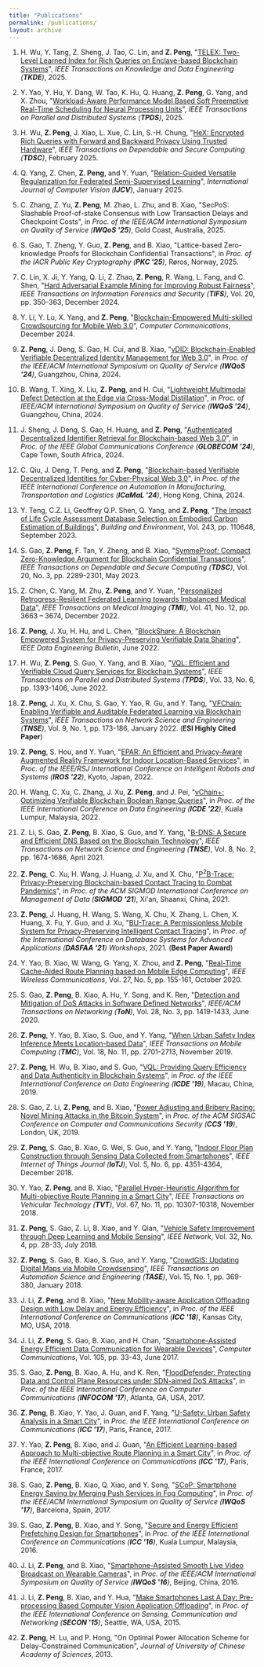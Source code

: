 ```yaml
---
title: "Publications"
permalink: /publications/
layout: archive
---
```


1. H. Wu, Y. Tang, Z. Sheng, J. Tao, C. Lin, and **Z. Peng**, "[TELEX: Two-Level Learned Index for Rich Queries on Enclave-based Blockchain Systems](https://ieeexplore.ieee.org/document/10979200)", _IEEE Transactions on Knowledge and Data Engineering (**TKDE**)_, 2025.

1. Y. Yao, Y. Hu, Y. Dang, W. Tao, K. Hu, Q. Huang, **Z. Peng**, G. Yang, and X. Zhou, "[Workload-Aware Performance Model Based Soft Preemptive Real-Time Scheduling for Neural Processing Units](https://ieeexplore.ieee.org/document/10942549)", _IEEE Transactions on Parallel and Distributed Systems (**TPDS**)_, 2025.

1. H. Wu, **Z. Peng**, J. Xiao, L. Xue, C. Lin, S.-H. Chung, "[HeX: Encrypted Rich Queries with Forward and Backward Privacy Using Trusted Hardware](https://ieeexplore.ieee.org/document/10882945)", _IEEE Transactions on Dependable and Secure Computing (**TDSC**)_, February 2025. 

1. Q. Yang, Z. Chen, **Z. Peng**, and Y. Yuan, "[Relation-Guided Versatile Regularization for Federated Semi-Supervised Learning](https://link.springer.com/article/10.1007/s11263-024-02330-1)", _International Journal of Computer Vision (**IJCV**)_, January 2025.

1. C. Zhang, Z. Yu, **Z. Peng**, M. Zhao, L. Zhu, and B. Xiao, "SecPoS: Slashable Proof-of-stake Consensus with Low Transaction Delays and Checkpoint Costs", in _Proc. of the IEEE/ACM International Symposium on Quality of Service (**IWQoS '25**)_, Gold Coast, Australia, 2025.

1. S. Gao, T. Zheng, Y. Guo, **Z. Peng**, and B. Xiao, "Lattice-based Zero-knowledge Proofs for Blockchain Confidential Transactions", in _Proc. of the IACR Public Key Cryptography (**PKC '25**)_, Røros, Norway, 2025.

1. C. Lin, X. Ji, Y. Yang, Q. Li, Z. Zhao, **Z. Peng**, R. Wang, L. Fang, and C. Shen, "[Hard Adversarial Example Mining for Improving Robust Fairness](https://ieeexplore.ieee.org/document/10795188)", _IEEE Transactions on Information Forensics and Security (**TIFS**)_, Vol. 20, pp. 350-363, December 2024.

1. Y. Li, Y. Lu, X. Yang, and **Z. Peng**, "[Blockchain-Empowered Multi-skilled Crowdsourcing for Mobile Web 3.0](https://doi.org/10.1016/j.comcom.2024.108037)", _Computer Communications_, December 2024.

1. **Z. Peng**, J. Deng, S. Gao, H. Cui, and B. Xiao, "[vDID: Blockchain-Enabled Verifiable Decentralized Identity Management for Web 3.0](https://ieeexplore.ieee.org/abstract/document/10682610)", in _Proc. of the IEEE/ACM International Symposium on Quality of Service (**IWQoS '24**)_, Guangzhou, China, 2024.

1. B. Wang, T. Xing, X. Liu, **Z. Peng**, and H. Cui, "[Lightweight Multimodal Defect Detection at the Edge via Cross-Modal Distillation](https://ieeexplore.ieee.org/document/10682904)", in _Proc. of IEEE/ACM International Symposium on Quality of Service (**IWQoS '24**)_, Guangzhou, China, 2024.

1. J. Sheng, J. Deng, S. Gao, H. Huang, and **Z. Peng**, "[Authenticated Decentralized Identifier Retrieval for Blockchain-based Web 3.0](https://ieeexplore.ieee.org/document/10901129)", in _Proc. of the IEEE Global Communications Conference (**GLOBECOM '24**)_, Cape Town, South Africa, 2024.

1. C. Qiu, J. Deng, T. Peng, and **Z. Peng**, "[Blockchain-based Verifiable Decentralized Identities for Cyber-Physical Web 3.0](https://ieeexplore.ieee.org/document/10919784)", in _Proc. of the IEEE International Conference on Automation in Manufacturing, Transportation and Logistics (**ICaMaL '24**)_, Hong Kong, China, 2024.

1. Y. Teng, C.Z. Li, Geoffrey Q.P. Shen, Q. Yang, and **Z. Peng**, "[The Impact of Life Cycle Assessment Database Selection on Embodied Carbon Estimation of Buildings](https://www.sciencedirect.com/science/article/pii/S0360132323006753)", _Building and Environment_, Vol. 243, pp. 110648, September 2023.

1. S. Gao, **Z. Peng**, F. Tan, Y. Zheng, and B. Xiao, "[SymmeProof: Compact Zero-Knowledge Argument for Blockchain Confidential Transactions](https://ieeexplore.ieee.org/document/9786741)", _IEEE Transactions on Dependable and Secure Computing (**TDSC**)_, Vol. 20, No. 3, pp. 2289-2301, May 2023. 

1. Z. Chen, C. Yang, M. Zhu, **Z. Peng**, and Y. Yuan, "[Personalized Retrogress-Resilient Federated Learning towards Imbalanced Medical Data](https://ieeexplore.ieee.org/document/9832948)", _IEEE Transactions on Medical Imaging (**TMI**)_, Vol. 41, No. 12, pp. 3663 – 3674, December 2022.

1. **Z. Peng**, J. Xu, H. Hu, and L. Chen, "[BlockShare: A Blockchain Empowered System for Privacy-Preserving Verifiable Data Sharing](http://sites.computer.org/debull/A22june/p14.pdf)", _IEEE Data Engineering Bulletin_, June 2022.

1. H. Wu, **Z. Peng**, S. Guo, Y. Yang, and B. Xiao, "[VQL: Efficient and Verifiable Cloud Query Services for Blockchain Systems](https://ieeexplore.ieee.org/document/9541060)", _IEEE Transactions on Parallel and Distributed Systems (**TPDS**)_, Vol. 33, No. 6, pp. 1393-1406, June 2022.

1. **Z. Peng**, J. Xu, X. Chu, S. Gao, Y. Yao, R. Gu, and Y. Tang, "[VFChain: Enabling Verifiable and Auditable Federated Learning via Blockchain Systems](https://ieeexplore.ieee.org/document/9321132)", _IEEE Transactions on Network Science and Engineering (**TNSE**)_, Vol. 9, No. 1, pp. 173-186, January 2022. (**ESI Highly Cited Paper**)

1. **Z. Peng**, S. Hou, and Y. Yuan, "[EPAR: An Efficient and Privacy-Aware Augmented Reality Framework for Indoor Location-Based Services](https://ieeexplore.ieee.org/document/9981149)", in _Proc. of the IEEE/RSJ International Conference on Intelligent Robots and Systems (**IROS '22**)_, Kyoto, Japan, 2022.

1. H. Wang, C. Xu, C. Zhang, J. Xu, **Z. Peng**, and J. Pei, "[vChain+: Optimizing Verifiable Blockchain Boolean Range Queries](https://ieeexplore.ieee.org/document/9835165)", in _Proc. of the IEEE International Conference on Data Engineering (**ICDE '22**)_, Kuala Lumpur, Malaysia, 2022.

1. Z. Li, S. Gao, **Z. Peng**, B. Xiao, S. Guo, and Y. Yang, "[B-DNS: A Secure and Efficient DNS Based on the Blockchain Technology](https://ieeexplore.ieee.org/document/9387163)", _IEEE Transactions on Network Science and Engineering (**TNSE**)_, Vol. 8, No. 2, pp. 1674-1686, April 2021.

1. **Z. Peng**, C. Xu, H. Wang, J. Huang, J. Xu, and X. Chu, "[P<sup>2</sup>B-Trace: Privacy-Preserving Blockchain-based Contact Tracing to Combat Pandemics](https://dl.acm.org/doi/abs/10.1145/3448016.3459237)", in _Proc. of the ACM SIGMOD International Conference on Management of Data (**SIGMOD '21**)_, Xi'an, Shaanxi, China, 2021.

1. **Z. Peng**, J. Huang, H. Wang, S. Wang, X. Chu, X. Zhang, L. Chen, X. Huang, X. Fu, Y. Guo, and J. Xu, "[BU-Trace: A Permissionless Mobile System for Privacy-Preserving Intelligent Contact Tracing](https://link.springer.com/chapter/10.1007/978-3-030-73216-5_26)", in _Proc. of the International Conference on Database Systems for Advanced Applications (**DASFAA '21**) Workshops_, 2021. (**Best Paper Award**)

1. Y. Yao, B. Xiao, W. Wang, G. Yang, X. Zhou, and **Z. Peng**, "[Real-Time Cache-Aided Route Planning based on Mobile Edge Computing](https://ieeexplore.ieee.org/document/9183790)", _IEEE Wireless Communications_, Vol. 27, No. 5, pp. 155-161, October 2020.

1. S. Gao, **Z. Peng**, B. Xiao, A. Hu, Y. Song, and K. Ren, "[Detection and Mitigation of DoS Attacks in Software Defined Networks](https://ieeexplore.ieee.org/document/9068479)", _IEEE/ACM Transactions on Networking (**ToN**)_, Vol. 28, No. 3, pp. 1419-1433, June 2020. 

1. **Z. Peng**, Y. Yao, B. Xiao, S. Guo, and Y. Yang, "[When Urban Safety Index Inference Meets Location-based Data](https://ieeexplore.ieee.org/document/8526338)", _IEEE Transactions on Mobile Computing (**TMC**)_, Vol. 18, No. 11, pp. 2701-2713, November 2019. 

1. **Z. Peng**, H. Wu, B. Xiao, and S. Guo, "[VQL: Providing Query Efficiency and Data Authenticity in Blockchain Systems](https://ieeexplore.ieee.org/document/8750921)", in _Proc. of the IEEE International Conference on Data Engineering (**ICDE '19**)_, Macau, China, 2019.

1. S. Gao, Z. Li, **Z. Peng**, and B. Xiao, "[Power Adjusting and Bribery Racing: Novel Mining Attacks in the Bitcoin System](https://dl.acm.org/doi/10.1145/3319535.3354203)", in _Proc. of the ACM SIGSAC Conference on Computer and Communications Security (**CCS '19**)_, London, UK, 2019. 

1. **Z. Peng**, S. Gao, B. Xiao, G. Wei, S. Guo, and Y. Yang, "[Indoor Floor Plan Construction through Sensing Data Collected from Smartphones](https://ieeexplore.ieee.org/document/8428421)", _IEEE Internet of Things Journal (**IoTJ**)_, Vol. 5, No. 6, pp. 4351-4364, December 2018. 

1. Y. Yao, **Z. Peng**, and B. Xiao, "[Parallel Hyper-Heuristic Algorithm for Multi-objective Route Planning in a Smart City](https://ieeexplore.ieee.org/document/8456612)", _IEEE Transactions on Vehicular Technology (**TVT**)_, Vol. 67, No. 11, pp. 10307-10318, November 2018. 

1. **Z. Peng**, S. Gao, Z. Li, B. Xiao, and Y. Qian, "[Vehicle Safety Improvement through Deep Learning and Mobile Sensing](https://ieeexplore.ieee.org/document/8425297)", _IEEE Network_, Vol. 32, No. 4, pp. 28-33, July 2018. 

1. **Z. Peng**, S. Gao, B. Xiao, S. Guo, and Y. Yang, "[CrowdGIS: Updating Digital Maps via Mobile Crowdsensing](https://ieeexplore.ieee.org/document/8094940)", _IEEE Transactions on Automation Science and Engineering (**TASE**)_, Vol. 15, No. 1, pp. 369-380, January 2018. 

1. J. Li, **Z. Peng**, and B. Xiao, "[New Mobility-aware Application Offloading Design with Low Delay and Energy Efficiency](https://ieeexplore.ieee.org/document/8422390)", in _Proc. of the IEEE International Conference on Communications (**ICC '18**)_, Kansas City, MO, USA, 2018.

1. J. Li, **Z. Peng**, S. Gao, B. Xiao, and H. Chan, "[Smartphone-Assisted Energy Efficient Data Communication for Wearable Devices](https://www.sciencedirect.com/science/article/pii/S0140366416303012?via%3Dihub)", _Computer Communications_, Vol. 105, pp. 33-43, June 2017.

1. S. Gao, **Z. Peng**, B. Xiao, A. Hu, and K. Ren, "[FloodDefender: Protecting Data and Control Plane Resources under SDN-aimed DoS Attacks](https://ieeexplore.ieee.org/document/8057009)", in _Proc. of the IEEE International Conference on Computer Communications (**INFOCOM '17**)_, Atlanta, GA, USA, 2017.

1. **Z. Peng**, B. Xiao, Y. Yao, J. Guan, and F. Yang, "[U-Safety: Urban Safety Analysis in a Smart City](https://ieeexplore.ieee.org/document/7997102)", in _Proc. the IEEE International Conference on Communications (**ICC '17**)_, Paris, France, 2017.

1. Y. Yao, **Z. Peng**, B. Xiao, and J. Guan, "[An Efficient Learning-based  Approach to Multi-objective Route Planning in a Smart City](https://ieeexplore.ieee.org/document/7997454)", in _Proc. of the IEEE International Conference on Communications (**ICC '17**)_, Paris, France, 2017.

1. S. Gao, **Z. Peng**, B. Xiao, Q. Xiao, and Y. Song, "[SCoP: Smartphone Energy Saving by Merging Push Services in Fog Computing](https://ieeexplore.ieee.org/document/7969114)", in _Proc. of the IEEE/ACM International Symposium on Quality of Service (**IWQoS '17**)_, Barcelona, Spain, 2017.

1. S. Gao, **Z. Peng**, B. Xiao, and Y. Song, "[Secure and Energy Efficient Prefetching Design for Smartphones](https://ieeexplore.ieee.org/document/7511423)", in _Proc. of the IEEE International Conference on Communications (**ICC '16**)_, Kuala Lumpur, Malaysia, 2016.

1. J. Li, **Z. Peng**, and B. Xiao, "[Smartphone-Assisted Smooth Live Video Broadcast on Wearable Cameras](https://ieeexplore.ieee.org/document/7590439)", in _Proc. of the IEEE/ACM International Symposium on Quality of Service (**IWQoS '16**)_, Beijing, China, 2016.

1. J. Li, **Z. Peng**, B. Xiao, and Y. Hua, "[Make Smartphones Last A Day: Pre-processing Based Computer Vision Application Offloading](https://ieeexplore.ieee.org/document/7338347)", in _Proc. of the IEEE International Conference on Sensing, Communication and Networking (**SECON '15**)_, Seattle, WA, USA, 2015.

1. **Z. Peng**, H. Lu, and P. Hong, "On Optimal Power Allocation Scheme for Delay-Constrained Communication", _Journal of University of Chinese Academy of Sciences_, 2013.